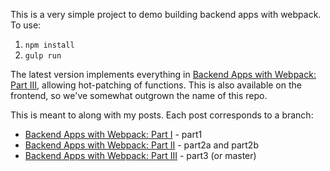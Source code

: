
This is a very simple project to demo building backend apps with
webpack. To use:

1. `npm install`
2. `gulp run`

The latest version implements everything in [Backend Apps with Webpack: Part III](http://jlongster.com/Backend-Apps-with-Webpack--Part-III), allowing hot-patching of functions. This is also available on the frontend, so we've somewhat outgrown the name of this repo.

This is meant to along with my posts. Each post corresponds to a branch:

* [Backend Apps with Webpack: Part I](http://jlongster.com/Backend-Apps-with-Webpack--Part-I) - part1
* [Backend Apps with Webpack: Part II](http://jlongster.com/Backend-Apps-with-Webpack--Part-II) - part2a and part2b
* [Backend Apps with Webpack: Part III](http://jlongster.com/Backend-Apps-with-Webpack--Part-III) - part3 (or master)
